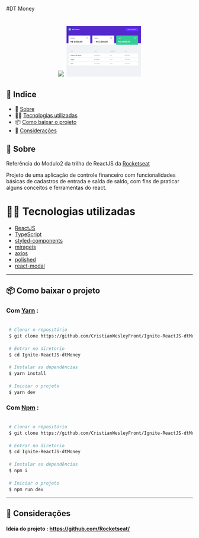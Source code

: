 #DT Money

<h1 align="center">
  <img src="https://www.notion.so/image/https%3A%2F%2Fs3-us-west-2.amazonaws.com%2Fsecure.notion-static.com%2F5d4520b6-4a30-4e39-8716-5e534a7bb5bc%2Fcover-reactjs.png?table=block&id=b9f0f025-c95b-4376-99d0-c3115f55b0f1&width=5120&userId=c1e3fa1a-7b13-4263-80da-584276431758&cache=v2" width="43%">
  <img src="https://raw.githubusercontent.com/CristianWesleyFront/Ignite-ReactJS-dtMoney/master/public/Print.png" width="40%">
</h1>

## 🚀 Indice

- 📓 [Sobre](#-Sobre)
- 👨‍💻 [Tecnologias utilizadas](#-Tecnologias-utilizadas)
- 📦 [Como baixar o projeto](#-Como-baixar-o-projeto)
- 🤝 [Considerações](#-Considerações)

## 📓 Sobre

Referência do Modulo2 da trilha de ReactJS da [Rocketseat](https://github.com/Rocketseat)

Projeto de uma aplicação de controle financeiro com funcionalidades básicas de cadastros de entrada e saída de saldo, com fins de praticar alguns conceitos e ferramentas do react.

# 👨‍💻 Tecnologias utilizadas

- [ReactJS](https://pt-br.reactjs.org/)
- [TypeScript](https://www.typescriptlang.org/)
- [styled-components](https://styled-components.com/)
- [miragejs](https://miragejs.com/)
- [axios](https://www.npmjs.com/package/axios)
- [polished](https://polished.js.org/)
- [react-modal](https://www.npmjs.com/package/react-modal)

---

## 📦 Como baixar o projeto

### Com [Yarn](https://yarnpkg.com/) :

```bash

 # Clonar o repositório
 $ git clone https://github.com/CristianWesleyFront/Ignite-ReactJS-dtMoney

 # Entrar no diretorio
 $ cd Ignite-ReactJS-dtMoney

 # Instalar as dependências
 $ yarn install

 # Iniciar o projeto
 $ yarn dev


```

### Com [Npm](https://www.npmjs.com/) :

```bash

 # Clonar o repositório
 $ git clone https://github.com/CristianWesleyFront/Ignite-ReactJS-dtMoney

 # Entrar no diretorio
 $ cd Ignite-ReactJS-dtMoney

 # Instalar as dependências
 $ npm i

 # Iniciar o projeto
 $ npm run dev


```

---

## 🤝 Considerações

#### Ideia do projeto : https://github.com/Rocketseat/
